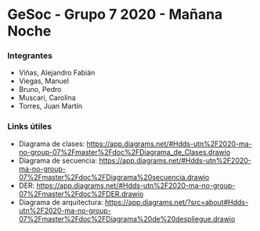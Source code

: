 # GeSoc - Grupo 7 2020 - Mañana Noche

### Integrantes
* Viñas, Alejandro Fabián 
* Viegas, Manuel
* Bruno, Pedro
* Muscari, Carolina
* Torres, Juan Martín

### Links útiles
* Diagrama de clases: https://app.diagrams.net/#Hdds-utn%2F2020-ma-no-group-07%2Fmaster%2Fdoc%2FDiagrama_de_Clases.drawio
* Diagrama de secuencia: https://app.diagrams.net/#Hdds-utn%2F2020-ma-no-group-07%2Fmaster%2Fdoc%2FDiagrama%20secuencia.drawio
* DER: https://app.diagrams.net/#Hdds-utn%2F2020-ma-no-group-07%2Fmaster%2Fdoc%2FDER.drawio
* Diagrama de arquitectura: https://app.diagrams.net/?src=about#Hdds-utn%2F2020-ma-no-group-07%2Fmaster%2Fdoc%2FDiagrama%20de%20despliegue.drawio
